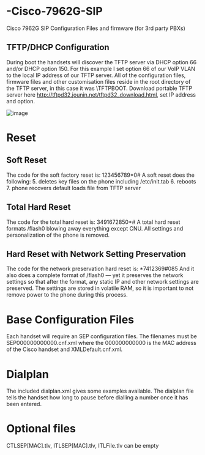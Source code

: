 # -Cisco-7962G-SIP
Cisco 7962G SIP Configuration Files and firmware (for 3rd party PBXs)

## TFTP/DHCP Configuration
During boot the handsets will discover the TFTP server via DHCP option 66 and/or DHCP option 150. For this example I set option 66 of our VoIP VLAN to the local IP address of our TFTP server. All of the configuration files, firmware files and other customisation files reside in the root directory of the TFTP server, in this case it was \TFTPBOOT. Download portable TFTP server here http://tftpd32.jounin.net/tftpd32_download.html, set IP address and option.

![image](https://user-images.githubusercontent.com/78740726/206854440-2cec49d0-ea0d-44bd-8079-42669cf0a410.png)

# Reset

## Soft Reset

The code for the soft factory reset is: 123456789*0# 
A soft reset does the following: 
5. deletes key files on the phone including /etc/init.tab 
6. reboots 
7. phone recovers default loads file from TFTP server

## Total Hard Reset

The code for the total hard reset is: 3491672850*# A total hard reset formats /flash0 blowing away everything except CNU. All settings and personalization of the phone is removed.

## Hard Reset with Network Setting Preservation

The code for the network preservation hard reset is: *7412369#085 And it also does a complete format of /flash0 — yet it preserves the network settings so that after the format, any static IP and other network settings are preserved. The settings are stored in volatile RAM, so it is important to not remove power to the phone during this process.

# Base Configuration Files

Each handset will require an SEP configuration files. The filenames must be SEP000000000000.cnf.xml where the 000000000000 is the MAC address of the Cisco handset and XMLDefault.cnf.xml.

# Dialplan
The included dialplan.xml gives some examples available. The dialplan file tells the handset how long to pause before dialling a number once it has been entered.

# Optional files
CTLSEP[MAC].tlv, ITLSEP[MAC].tlv, ITLFile.tlv can be empty

